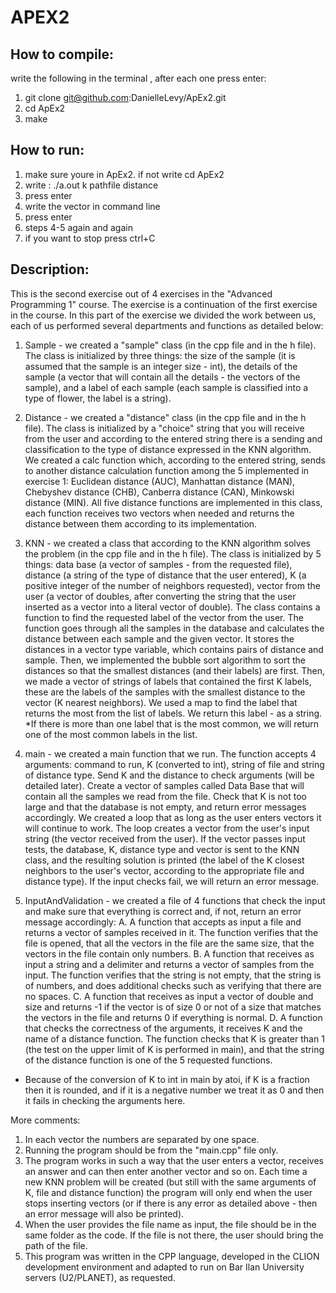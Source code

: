 # APEX2

## How to compile:
write the following in the terminal , after each one press enter:

1. git clone git@github.com:DanielleLevy/ApEx2.git
2. cd ApEx2
3. make

## How to run:
1. make sure youre in ApEx2. if not write cd ApEx2
2. write :
./a.out k pathfile distance
3. press enter
4. write the vector in command line
5. press enter
6. steps 4-5 again and again 
7. if you want to stop press ctrl+C


## Description:
This is the second exercise out of 4 exercises in the "Advanced Programming 1" course. The exercise is a continuation of the first exercise in the course. In this part of the exercise we divided the work between us, each of us performed several departments and functions as detailed below:

1. Sample - we created a "sample" class (in the cpp file and in the h file). The class is initialized by three things: the size of the sample (it is assumed that the sample is an integer size - int), the details of the sample (a vector that will contain all the details - the vectors of the sample), and a label of each sample (each sample is classified into a type of flower, the label is a string).

2. Distance - we created a "distance" class (in the cpp file and in the h file). The class is initialized by a "choice" string that you will receive from the user and according to the entered string there is a sending and classification to the type of distance expressed in the KNN algorithm. We created a calc function which, according to the entered string, sends to another distance calculation function among the 5 implemented in exercise 1: Euclidean distance (AUC), Manhattan distance (MAN), Chebyshev distance (CHB), Canberra distance (CAN), Minkowski distance (MIN).
All five distance functions are implemented in this class, each function receives two vectors when needed and returns the distance between them according to its implementation.

3. KNN - we created a class that according to the KNN algorithm solves the problem (in the cpp file and in the h file). The class is initialized by 5 things: data base (a vector of samples - from the requested file), distance (a string of the type of distance that the user entered), K (a positive integer of the number of neighbors requested), vector from the user (a vector of doubles, after converting the string that the user inserted as a vector into a literal vector of double).
The class contains a function to find the requested label of the vector from the user. The function goes through all the samples in the database and calculates the distance between each sample and the given vector. It stores the distances in a vector type variable, which contains pairs of distance and sample. Then, we implemented the bubble sort algorithm to sort the distances so that the smallest distances (and their labels) are first. Then, we made a vector of strings of labels that contained the first K labels, these are the labels of the samples with the smallest distance to the vector (K nearest neighbors). We used a map to find the label that returns the most from the list of labels. We return this label - as a string.
*If there is more than one label that is the most common, we will return one of the most common labels in the list.

4. main - we created a main function that we run. The function accepts 4 arguments: command to run, K (converted to int), string of file and string of distance type. Send K and the distance to check arguments (will be detailed later). Create a vector of samples called Data Base that will contain all the samples we read from the file. Check that K is not too large and that the database is not empty, and return error messages accordingly. We created a loop that as long as the user enters vectors it will continue to work. The loop creates a vector from the user's input string (the vector received from the user). If the vector passes input tests, the database, K, distance type and vector is sent to the KNN class, and the resulting solution is printed (the label of the K closest neighbors to the user's vector, according to the appropriate file and distance type). If the input checks fail, we will return an error message.

5. InputAndValidation - we created a file of 4 functions that check the input and make sure that everything is correct and, if not, return an error message accordingly:
A. A function that accepts as input a file and returns a vector of samples received in it. The function verifies that the file is opened, that all the vectors in the file are the same size, that the vectors in the file contain only numbers.
B. A function that receives as input a string and a delimiter and returns a vector of samples from the input. The function verifies that the string is not empty, that the string is of numbers, and does additional checks such as verifying that there are no spaces.
C. A function that receives as input a vector of double and size and returns -1 if the vector is of size 0 or not of a size that matches the vectors in the file and returns 0 if everything is normal.
D. A function that checks the correctness of the arguments, it receives K and the name of a distance function. The function checks that K is greater than 1 (the test on the upper limit of K is performed in main), and that the string of the distance function is one of the 5 requested functions.
* Because of the conversion of K to int in main by atoi, if K is a fraction then it is rounded, and if it is a negative number we treat it as 0 and then it fails in checking the arguments here.

More comments:
1. In each vector the numbers are separated by one space.
2. Running the program should be from the "main.cpp" file only.
3. The program works in such a way that the user enters a vector, receives an answer and can then enter another vector and so on. Each time a new KNN problem will be created (but still with the same arguments of K, file and distance function) the program will only end when the user stops inserting vectors (or if there is any error as detailed above - then an error message will also be printed).
4. When the user provides the file name as input, the file should be in the same folder as the code. If the file is not there, the user should bring the path of the file.
5. This program was written in the CPP language, developed in the CLION development environment and adapted to run on Bar Ilan University servers (U2/PLANET), as requested.

